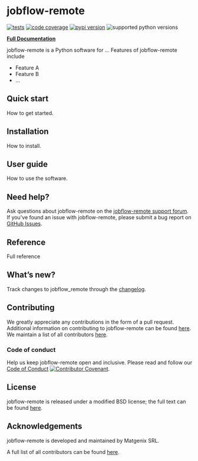 # jobflow-remote

[![tests](https://img.shields.io/github/actions/workflow/status/Matgenix/jobflow_remote/testing.yml?branch=main&label=tests)](https://github.com/Matgenix/jobflow_remote/actions?query=workflow%3Atesting)
[![code coverage](https://img.shields.io/codecov/c/gh/Matgenix/jobflow_remote)](https://codecov.io/gh/Matgenix/jobflow_remote)
[![pypi version](https://img.shields.io/pypi/v/jobflow_remote?color=blue)](https://pypi.org/project/jobflow_remote)
![supported python versions](https://img.shields.io/pypi/pyversions/jobflow_remote)

**[Full Documentation][docs]**

jobflow-remote is a Python software for ... Features of jobflow-remote include

- Feature A
- Feature B
- ...

## Quick start

How to get started.

## Installation

How to install.

## User guide

How to use the software.

## Need help?

Ask questions about jobflow-remote on the [jobflow-remote support forum][help-forum].
If you've found an issue with jobflow-remote, please submit a bug report on [GitHub Issues][issues].

## Reference

Full reference

## What’s new?

Track changes to jobflow_remote through the [changelog][changelog].

## Contributing

We greatly appreciate any contributions in the form of a pull request.
Additional information on contributing to jobflow-remote can be found [here][contributing].
We maintain a list of all contributors [here][contributors].

### Code of conduct

Help us keep jobflow-remote open and inclusive.
Please read and follow our [Code of Conduct][codeofconduct]
[![Contributor Covenant](https://img.shields.io/badge/Contributor%20Covenant-2.1-4baaaa.svg)](CODE_OF_CONDUCT.md).

## License

jobflow-remote is released under a modified BSD license; the full text can be found [here][license].

## Acknowledgements

jobflow-remote is developed and maintained by Matgenix SRL.

A full list of all contributors can be found [here][contributors].

[help-forum]: https://https://github.com//Matgenix/jobflow_remote/issues
[issues]: https://https://github.com//Matgenix/jobflow_remote/issues
[installation]: https://https://github.com//Matgenix/jobflow_remote/blob/main/INSTALL.md
[contributing]: https://github.com/Matgenix/jobflow_remote/blob/main/CONTRIBUTING.md
[codeofconduct]: https://github.com/Matgenix/jobflow_remote/blob/main/CODE_OF_CONDUCT.md
[changelog]: https://https://github.com//Matgenix/jobflow_remote/blob/main/CHANGELOG.md
[contributors]: https://Matgenix.github.io/jobflow_remote/graphs/contributors
[license]: https://raw.githubusercontent.com/Matgenix/jobflow_remote/main/LICENSE
[docs]: https://Matgenix.github.io/jobflow_remote/
